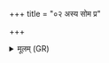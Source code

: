 +++
title = "०२ अस्य सोम प्र"

+++
<details><summary>मूलम् (GR)</summary>

अस्य सोम प्र तिर दीर्घम् आयुर्  
अहानीव सूर्यो वासराणि ।  
मास्या सुस्रोन् नाशया व्यध्मनो विषं  
बहिः शल्यश् चरतु रोगो अस्मात् ॥
</details>
